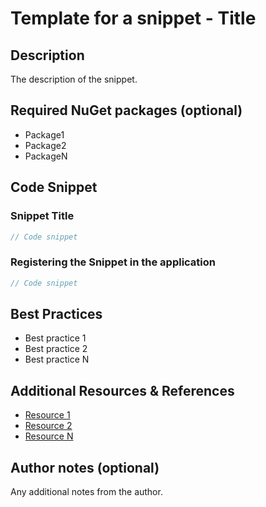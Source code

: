 # Template for a snippet - Title

## Description

The description of the snippet.

## Required NuGet packages (optional)

- Package1
- Package2
- PackageN

## Code Snippet

### Snippet Title

```csharp
// Code snippet
```

### Registering the Snippet in the application

```csharp
// Code snippet
```

## Best Practices

- Best practice 1
- Best practice 2
- Best practice N

## Additional Resources & References

- [Resource 1](https://www.example.com)
- [Resource 2](https://www.example.com)
- [Resource N](https://www.example.com)

## Author notes (optional)

Any additional notes from the author.
